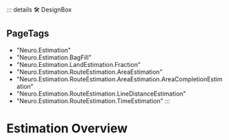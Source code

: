 ::: details 🛠 DesignBox


<h2>PageTags</h2>

- "Neuro.Estimation"
- "Neuro.Estimation.BagFill"
- "Neuro.Estimation.LandEstimation.Fraction"
- "Neuro.Estimation.RouteEstimation.AreaEstimation"
- "Neuro.Estimation.RouteEstimation.AreaEstimation.AreaCompletionEstimation"
- "Neuro.Estimation.RouteEstimation.LineDistanceEstimation"
- "Neuro.Estimation.RouteEstimation.TimeEstimation"
:::

# <neuro>Estimation Overview</neuro>